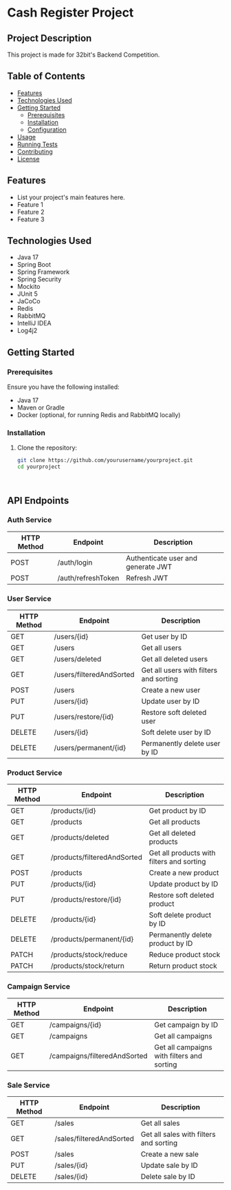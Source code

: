 # Cash Register Project

## Project Description

This project is made for 32bit's Backend Competition. 

## Table of Contents
- [Features](#features)
- [Technologies Used](#technologies-used)
- [Getting Started](#getting-started)
    - [Prerequisites](#prerequisites)
    - [Installation](#installation)
    - [Configuration](#configuration)
- [Usage](#usage)
- [Running Tests](#running-tests)
- [Contributing](#contributing)
- [License](#license)


## Features

- List your project's main features here.
- Feature 1
- Feature 2
- Feature 3

## Technologies Used

- Java 17
- Spring Boot
- Spring Framework
- Spring Security
- Mockito
- JUnit 5
- JaCoCo
- Redis
- RabbitMQ
- IntelliJ IDEA
- Log4j2

## Getting Started

### Prerequisites

Ensure you have the following installed:

- Java 17
- Maven or Gradle
- Docker (optional, for running Redis and RabbitMQ locally)

### Installation

1. Clone the repository:
   ```bash
   git clone https://github.com/yourusername/yourproject.git
   cd yourproject




## API Endpoints

### Auth Service

| HTTP Method | Endpoint                   | Description                                 |
|-------------|----------------------------|---------------------------------------------|
| POST        | /auth/login                | Authenticate user and generate JWT          |
| POST        | /auth/refreshToken         | Refresh JWT                                 |

### User Service

| HTTP Method | Endpoint                   | Description                                 |
|-------------|----------------------------|---------------------------------------------|
| GET         | /users/{id}                | Get user by ID                              |
| GET         | /users                     | Get all users                               |
| GET         | /users/deleted             | Get all deleted users                       |
| GET         | /users/filteredAndSorted   | Get all users with filters and sorting      |
| POST        | /users                     | Create a new user                           |
| PUT         | /users/{id}                | Update user by ID                           |
| PUT         | /users/restore/{id}        | Restore soft deleted user                   |
| DELETE      | /users/{id}                | Soft delete user by ID                      |
| DELETE      | /users/permanent/{id}      | Permanently delete user by ID               |

### Product Service

| HTTP Method | Endpoint                   | Description                                 |
|-------------|----------------------------|---------------------------------------------|
| GET         | /products/{id}             | Get product by ID                           |
| GET         | /products                  | Get all products                            |
| GET         | /products/deleted          | Get all deleted products                    |
| GET         | /products/filteredAndSorted| Get all products with filters and sorting   |
| POST        | /products                  | Create a new product                        |
| PUT         | /products/{id}             | Update product by ID                        |
| PUT         | /products/restore/{id}     | Restore soft deleted product                |
| DELETE      | /products/{id}             | Soft delete product by ID                   |
| DELETE      | /products/permanent/{id}   | Permanently delete product by ID            |
| PATCH       | /products/stock/reduce     | Reduce product stock                        |
| PATCH       | /products/stock/return     | Return product stock                        |

### Campaign Service

| HTTP Method | Endpoint                           | Description                                 |
|-------------|------------------------------------|---------------------------------------------|
| GET         | /campaigns/{id}                    | Get campaign by ID                          |
| GET         | /campaigns                         | Get all campaigns                           |
| GET         | /campaigns/filteredAndSorted       | Get all campaigns with filters and sorting  |

### Sale Service

| HTTP Method | Endpoint                           | Description                                 |
|-------------|------------------------------------|---------------------------------------------|
| GET         | /sales                             | Get all sales                               |
| GET         | /sales/filteredAndSorted           | Get all sales with filters and sorting      |
| POST        | /sales                             | Create a new sale                           |
| PUT         | /sales/{id}                        | Update sale by ID                           |
| DELETE      | /sales/{id}                        | Delete sale by ID                           |

